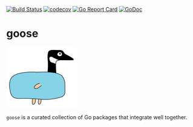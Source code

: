 [![Build Status](https://api.travis-ci.org/Shopify/goose.svg?branch=master)](https://travis-ci.org/Shopify/goose/)
[![codecov](https://codecov.io/gh/Shopify/goose/branch/master/graph/badge.svg)](https://codecov.io/gh/Shopify/goose)
[![Go Report Card](https://goreportcard.com/badge/github.com/Shopify/goose)](https://goreportcard.com/report/github.com/Shopify/goose)
[![GoDoc](https://godoc.org/github.com/Shopify/goose?status.png)](https://godoc.org/github.com/Shopify/goose)
# goose

![Goose logo](assets/logo.png)

`goose` is a curated collection of Go packages that integrate well together.


